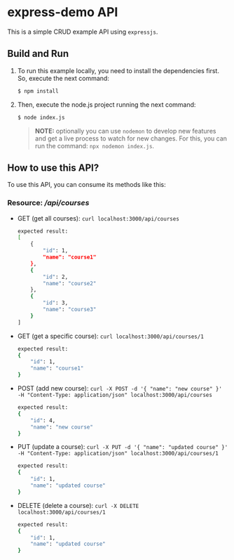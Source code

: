# express-demo API

This is a simple CRUD example API using `expressjs`.

## **Build and Run**

1. To run this example locally, you need to install the dependencies first. So, execute the next command:
    ```bash
    $ npm install
    ```

2. Then, execute the node.js project running the next command:
    ```bash
    $ node index.js
    ```

    > **NOTE:** optionally you can use `nodemon` to develop new features and get a live process to watch for new changes. For this, you can run the command: `npx nodemon index.js`.

## **How to use this API?**

To use this API, you can consume its methods like this:

### **Resource:** _/api/courses_

- GET (get all courses): `curl localhost:3000/api/courses`
    ```bash
    expected result:
    [
        {
            "id": 1,
            "name": "course1"
        },
        {
            "id": 2,
            "name": "course2"
        },
        {
            "id": 3,
            "name": "course3"
        }
    ]
    ```

- GET (get a specific course): `curl localhost:3000/api/courses/1`
    ```bash
    expected result:
    {
        "id": 1,
        "name": "course1"
    }
    ```

- POST (add new course): `curl -X POST -d '{ "name": "new course" }' -H "Content-Type: application/json" localhost:3000/api/courses`
    ```bash
    expected result:
    {
        "id": 4,
        "name": "new course"
    }
    ```

- PUT (update a course): `curl -X PUT -d '{ "name": "updated course" }' -H "Content-Type: application/json" localhost:3000/api/courses/1`
    ```bash
    expected result:
    {
        "id": 1,
        "name": "updated course"
    }
    ```

- DELETE (delete a course): `curl -X DELETE localhost:3000/api/courses/1`
    ```bash
    expected result:
    {
        "id": 1,
        "name": "updated course"
    }
    ```